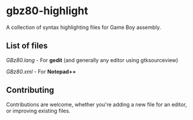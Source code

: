 # gbz80-highlight

A collection of syntax highlighting files for Game Boy assembly.


## List of files

*GBz80.lang* - For **gedit** (and generally any editor using gtksourceview)

*GBz80.xml* - For **Notepad++**


## Contributing

Contributions are welcome, whether you're adding a new file for an editor, or improving existing files.
